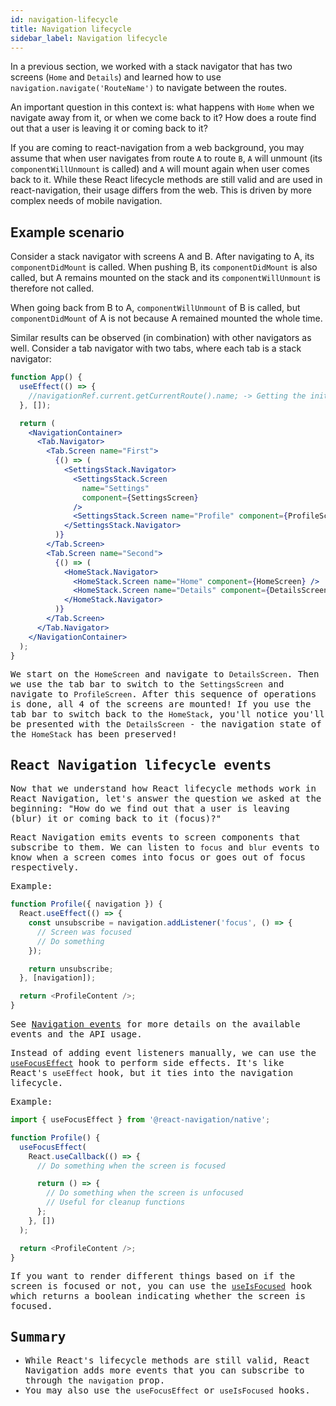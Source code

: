 ```yaml
---
id: navigation-lifecycle
title: Navigation lifecycle
sidebar_label: Navigation lifecycle
---
```


In a previous section, we worked with a stack navigator that has two screens (`Home` and `Details`) and learned how to use `navigation.navigate('RouteName')` to navigate between the routes.

An important question in this context is: what happens with `Home` when we navigate away from it, or when we come back to it? How does a route find out that a user is leaving it or coming back to it?

If you are coming to react-navigation from a web background, you may assume that when user navigates from route `A` to route `B`, `A` will unmount (its `componentWillUnmount` is called) and `A` will mount again when user comes back to it. While these React lifecycle methods are still valid and are used in react-navigation, their usage differs from the web. This is driven by more complex needs of mobile navigation.

## Example scenario

Consider a stack navigator with screens A and B. After navigating to A, its `componentDidMount` is called. When pushing B, its `componentDidMount` is also called, but A remains mounted on the stack and its `componentWillUnmount` is therefore not called.

When going back from B to A, `componentWillUnmount` of B is called, but `componentDidMount` of A is not because A remained mounted the whole time.

Similar results can be observed (in combination) with other navigators as well. Consider a tab navigator with two tabs, where each tab is a stack navigator:

<samp id="navigation-lifecycle" />

```jsx
function App() {
  useEffect(() => {
    //navigationRef.current.getCurrentRoute().name; -> Getting the initial screen name
  }, []);

  return (
    <NavigationContainer>
      <Tab.Navigator>
        <Tab.Screen name="First">
          {() => (
            <SettingsStack.Navigator>
              <SettingsStack.Screen
                name="Settings"
                component={SettingsScreen}
              />
              <SettingsStack.Screen name="Profile" component={ProfileScreen} />
            </SettingsStack.Navigator>
          )}
        </Tab.Screen>
        <Tab.Screen name="Second">
          {() => (
            <HomeStack.Navigator>
              <HomeStack.Screen name="Home" component={HomeScreen} />
              <HomeStack.Screen name="Details" component={DetailsScreen} />
            </HomeStack.Navigator>
          )}
        </Tab.Screen>
      </Tab.Navigator>
    </NavigationContainer>
  );
}
```

We start on the `HomeScreen` and navigate to `DetailsScreen`. Then we use the tab bar to switch to the `SettingsScreen` and navigate to `ProfileScreen`. After this sequence of operations is done, all 4 of the screens are mounted! If you use the tab bar to switch back to the `HomeStack`, you'll notice you'll be presented with the `DetailsScreen` - the navigation state of the `HomeStack` has been preserved!

## React Navigation lifecycle events

Now that we understand how React lifecycle methods work in React Navigation, let's answer the question we asked at the beginning: "How do we find out that a user is leaving (blur) it or coming back to it (focus)?"

React Navigation emits events to screen components that subscribe to them. We can listen to `focus` and `blur` events to know when a screen comes into focus or goes out of focus respectively.

Example:

<samp id="focus-and-blur" />

```js
function Profile({ navigation }) {
  React.useEffect(() => {
    const unsubscribe = navigation.addListener('focus', () => {
      // Screen was focused
      // Do something
    });

    return unsubscribe;
  }, [navigation]);

  return <ProfileContent />;
}
```

See [Navigation events](navigation-events.md) for more details on the available events and the API usage.

Instead of adding event listeners manually, we can use the [`useFocusEffect`](use-focus-effect.md) hook to perform side effects. It's like React's `useEffect` hook, but it ties into the navigation lifecycle.

Example:

<samp id="use-focus-effect" />

```js
import { useFocusEffect } from '@react-navigation/native';

function Profile() {
  useFocusEffect(
    React.useCallback(() => {
      // Do something when the screen is focused

      return () => {
        // Do something when the screen is unfocused
        // Useful for cleanup functions
      };
    }, [])
  );

  return <ProfileContent />;
}
```

If you want to render different things based on if the screen is focused or not, you can use the [`useIsFocused`](use-is-focused.md) hook which returns a boolean indicating whether the screen is focused.

## Summary

- While React's lifecycle methods are still valid, React Navigation adds more events that you can subscribe to through the `navigation` prop.
- You may also use the `useFocusEffect` or `useIsFocused` hooks.

